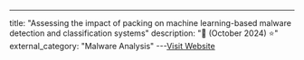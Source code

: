 ---
title: "Assessing the impact of packing on machine learning-based malware detection and classification systems"
description: "📄  (October 2024)  ⭐"
external_category: "Malware Analysis"
---[Visit Website](https://arxiv.org/abs/2410.24017)


